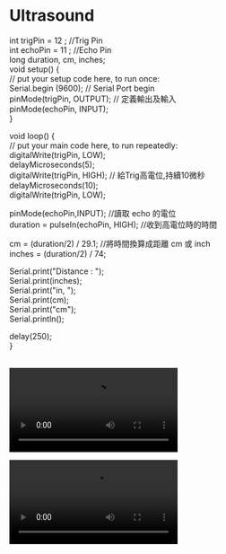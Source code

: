 # Ultrasound
int trigPin = 12 ; //Trig Pin  
int echoPin = 11 ; //Echo Pin  
long duration, cm, inches;  
void setup() {   
  // put your setup code here, to run once:  
Serial.begin (9600);  // Serial Port begin  
pinMode(trigPin, OUTPUT); // 定義輸出及輸入  
pinMode(echoPin, INPUT);  
}  
  
void loop() {  
  // put your main code here, to run repeatedly:  
digitalWrite(trigPin, LOW);  
delayMicroseconds(5);  
digitalWrite(trigPin, HIGH); // 給Trig高電位,持續10微秒  
delayMicroseconds(10);  
digitalWrite(trigPin, LOW);  
  
pinMode(echoPin,INPUT); //讀取 echo 的電位  
duration = pulseIn(echoPin, HIGH);  //收到高電位時的時間   
    
cm = (duration/2) / 29.1; //將時間換算成距離 cm 或 inch  
inches = (duration/2) / 74;  
  
Serial.print("Distance : ");  
Serial.print(inches);  
Serial.print("in,  ");  
Serial.print(cm);  
Serial.print("cm");  
Serial.println();  
  
delay(250);  
}  

\
![image](https://github.com/wesley4406/4_6/blob/main/video-1617678039.mp4)  

![image](https://github.com/wesley4406/4_6/blob/main/video-1617678044.mp4)  
